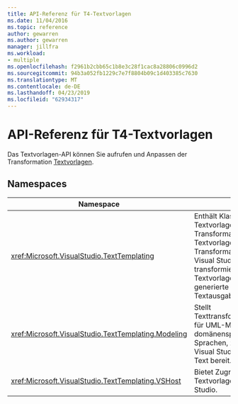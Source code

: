 ```yaml
---
title: API-Referenz für T4-Textvorlagen
ms.date: 11/04/2016
ms.topic: reference
author: gewarren
ms.author: gewarren
manager: jillfra
ms.workload:
- multiple
ms.openlocfilehash: f2961b2cbb65c1b8e3c28f1cac8a28806c0996d2
ms.sourcegitcommit: 94b3a052fb1229c7e7f8804b09c1d403385c7630
ms.translationtype: MT
ms.contentlocale: de-DE
ms.lasthandoff: 04/23/2019
ms.locfileid: "62934317"
---
```

# <a name="api-reference-for-t4-text-templates"></a>API-Referenz für T4-Textvorlagen

Das Textvorlagen-API können Sie aufrufen und Anpassen der Transformation [Textvorlagen](../modeling/code-generation-and-t4-text-templates.md).

## <a name="namespaces"></a>Namespaces

|Namespace|Zweck|
|-|-|
|<xref:Microsoft.VisualStudio.TextTemplating>|Enthält Klassen für die Textvorlagen-Transformationsfunktion. Die Textvorlagen-Transformations-Engineist in Visual Studio integriert und transformiert Textvorlagendateien in generierte Textausgabedateien.|
|<xref:Microsoft.VisualStudio.TextTemplating.Modeling>|Stellt Texttransformationsfunktionen für UML-Modelle und domänenspezifische Sprachen, z. B. den Zugriff auf Visual Studio-ModelBus als Text bereit.|
|<xref:Microsoft.VisualStudio.TextTemplating.VSHost>|Bietet Zugriff auf den Textvorlagendienst in Visual Studio.|